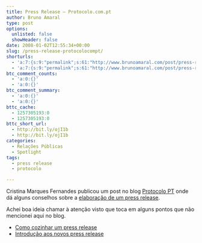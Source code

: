 ```yaml
---
title: Press Release – Protocolo.com.pt
author: Bruno Amaral
type: post
options:
  unlisted: false
  showHeader: false
date: 2008-01-02T12:55:34+00:00
slug: /press-release-protocolocompt/
shorturls:
  - 'a:7:{s:9:"permalink";s:61:"http://www.brunoamaral.com/post/press-release-protocolocompt/";s:7:"tinyurl";s:25:"http://tinyurl.com/au5z7z";s:4:"isgd";s:17:"http://is.gd/pFWC";s:5:"bitly";s:20:"http://bit.ly/128SSH";s:5:"snipr";s:22:"http://snipr.com/ev2sw";s:5:"snurl";s:22:"http://snurl.com/ev2sw";s:7:"snipurl";s:24:"http://snipurl.com/ev2sw";}'
  - 'a:7:{s:9:"permalink";s:61:"http://www.brunoamaral.com/post/press-release-protocolocompt/";s:7:"tinyurl";s:25:"http://tinyurl.com/au5z7z";s:4:"isgd";s:17:"http://is.gd/pFWC";s:5:"bitly";s:20:"http://bit.ly/128SSH";s:5:"snipr";s:22:"http://snipr.com/ev2sw";s:5:"snurl";s:22:"http://snurl.com/ev2sw";s:7:"snipurl";s:24:"http://snipurl.com/ev2sw";}'
btc_comment_counts:
  - 'a:0:{}'
  - 'a:0:{}'
btc_comment_summary:
  - 'a:0:{}'
  - 'a:0:{}'
bttc_cache:
  - 1257305193:0
  - 1257305193:0
bttc_short_url:
  - http://bit.ly/ojI1b
  - http://bit.ly/ojI1b
categories:
  - Relações Públicas
  - Spotlight
tags:
  - press release
  - protocolo

---
```

Cristina Marques Fernandes publicou um post no blog [Protocolo PT][1] onde dá alguns conselhos sobre a [elaboração de um press release][2].

Achei boa ideia chamar à atenção visto que toca em alguns pontos que não mencionei aqui no blog.

  * [Como cozinhar um press release][3]
  * [Introdução aos novos press release][4]

[][2]

 [1]: http://protocolopt.blogspot.com/
 [2]: http://protocolopt.blogspot.com/2008/01/press-release.html
 [3]: http://www.brunoamaral.com/post/como-cozinhar-um-press-release/
 [4]: http://www.brunoamaral.com/post/introducao-aos-novos-press-release/